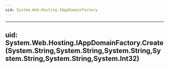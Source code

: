 ```yaml
---
uid: System.Web.Hosting.IAppDomainFactory
---
```


---
uid: System.Web.Hosting.IAppDomainFactory.Create(System.String,System.String,System.String,System.String,System.String,System.Int32)
---
